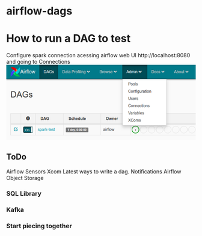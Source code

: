 # airflow-dags





# How to run a DAG to test
Configure spark connection acessing airflow web UI http://localhost:8080 and going to Connections
![airflow_ui_connection.png](resources/airflow_ui_connection.png)

## ToDo

Airflow Sensors
Xcom 
Latest ways to write a dag.
Notifications
Airflow Object Storage

### SQL Library
### Kafka
### Start piecing together
